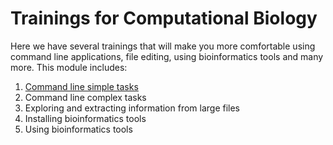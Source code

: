 # Trainings for Computational Biology

Here we have several trainings that will make you more comfortable using command line applications, file editing, using bioinformatics tools and many more. This module includes:

1. [Command line simple tasks](https://github.com/melisound/trainings/blob/main/command_line_basics.md)
2. Command line complex tasks
3. Exploring and extracting information from large files
4. Installing bioinformatics tools
5. Using bioinformatics tools
